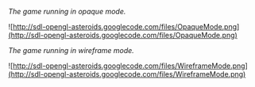 _The game running in opaque mode._

![http://sdl-opengl-asteroids.googlecode.com/files/OpaqueMode.png](http://sdl-opengl-asteroids.googlecode.com/files/OpaqueMode.png)

_The game running in wireframe mode._

![http://sdl-opengl-asteroids.googlecode.com/files/WireframeMode.png](http://sdl-opengl-asteroids.googlecode.com/files/WireframeMode.png)